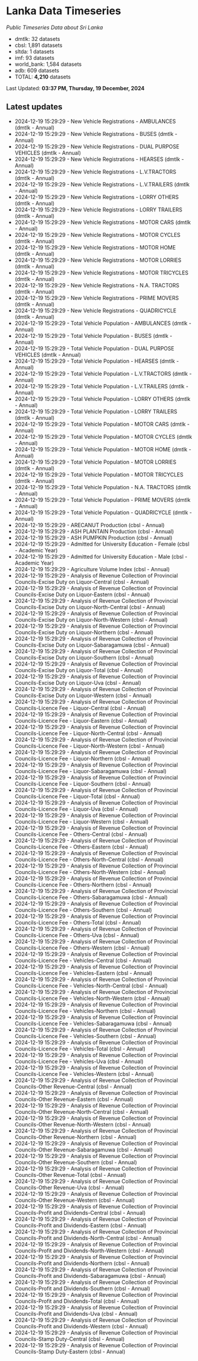 # Lanka Data Timeseries
*Public Timeseries Data about Sri Lanka*

* dmtlk: 32 datasets
* cbsl: 1,891 datasets
* sltda: 1 datasets
* imf: 93 datasets
* world_bank: 1,584 datasets
* adb: 609 datasets
* TOTAL: **4,210** datasets

Last Updated: **03:37 PM, Thursday, 19 December, 2024**

## Latest updates

* 2024-12-19 15:29:29 - New Vehicle Registrations - AMBULANCES (dmtlk - Annual)
* 2024-12-19 15:29:29 - New Vehicle Registrations - BUSES (dmtlk - Annual)
* 2024-12-19 15:29:29 - New Vehicle Registrations - DUAL PURPOSE VEHICLES (dmtlk - Annual)
* 2024-12-19 15:29:29 - New Vehicle Registrations - HEARSES (dmtlk - Annual)
* 2024-12-19 15:29:29 - New Vehicle Registrations - L.V.TRACTORS (dmtlk - Annual)
* 2024-12-19 15:29:29 - New Vehicle Registrations - L.V.TRAILERS (dmtlk - Annual)
* 2024-12-19 15:29:29 - New Vehicle Registrations - LORRY OTHERS (dmtlk - Annual)
* 2024-12-19 15:29:29 - New Vehicle Registrations - LORRY TRAILERS (dmtlk - Annual)
* 2024-12-19 15:29:29 - New Vehicle Registrations - MOTOR CARS (dmtlk - Annual)
* 2024-12-19 15:29:29 - New Vehicle Registrations - MOTOR CYCLES (dmtlk - Annual)
* 2024-12-19 15:29:29 - New Vehicle Registrations - MOTOR HOME (dmtlk - Annual)
* 2024-12-19 15:29:29 - New Vehicle Registrations - MOTOR LORRIES (dmtlk - Annual)
* 2024-12-19 15:29:29 - New Vehicle Registrations - MOTOR TRICYCLES (dmtlk - Annual)
* 2024-12-19 15:29:29 - New Vehicle Registrations - N.A. TRACTORS (dmtlk - Annual)
* 2024-12-19 15:29:29 - New Vehicle Registrations - PRIME MOVERS (dmtlk - Annual)
* 2024-12-19 15:29:29 - New Vehicle Registrations - QUADRICYCLE (dmtlk - Annual)
* 2024-12-19 15:29:29 - Total Vehicle Population - AMBULANCES (dmtlk - Annual)
* 2024-12-19 15:29:29 - Total Vehicle Population - BUSES (dmtlk - Annual)
* 2024-12-19 15:29:29 - Total Vehicle Population - DUAL PURPOSE VEHICLES (dmtlk - Annual)
* 2024-12-19 15:29:29 - Total Vehicle Population - HEARSES (dmtlk - Annual)
* 2024-12-19 15:29:29 - Total Vehicle Population - L.V.TRACTORS (dmtlk - Annual)
* 2024-12-19 15:29:29 - Total Vehicle Population - L.V.TRAILERS (dmtlk - Annual)
* 2024-12-19 15:29:29 - Total Vehicle Population - LORRY OTHERS (dmtlk - Annual)
* 2024-12-19 15:29:29 - Total Vehicle Population - LORRY TRAILERS (dmtlk - Annual)
* 2024-12-19 15:29:29 - Total Vehicle Population - MOTOR CARS (dmtlk - Annual)
* 2024-12-19 15:29:29 - Total Vehicle Population - MOTOR CYCLES (dmtlk - Annual)
* 2024-12-19 15:29:29 - Total Vehicle Population - MOTOR HOME (dmtlk - Annual)
* 2024-12-19 15:29:29 - Total Vehicle Population - MOTOR LORRIES (dmtlk - Annual)
* 2024-12-19 15:29:29 - Total Vehicle Population - MOTOR TRICYCLES (dmtlk - Annual)
* 2024-12-19 15:29:29 - Total Vehicle Population - N.A. TRACTORS (dmtlk - Annual)
* 2024-12-19 15:29:29 - Total Vehicle Population - PRIME MOVERS (dmtlk - Annual)
* 2024-12-19 15:29:29 - Total Vehicle Population - QUADRICYCLE (dmtlk - Annual)
* 2024-12-19 15:29:29 - ARECANUT Production (cbsl - Annual)
* 2024-12-19 15:29:29 - ASH PLANTAIN Production (cbsl - Annual)
* 2024-12-19 15:29:29 - ASH PUMPKIN Production (cbsl - Annual)
* 2024-12-19 15:29:29 - Admitted for University Education - Female (cbsl - Academic Year)
* 2024-12-19 15:29:29 - Admitted for University Education - Male (cbsl - Academic Year)
* 2024-12-19 15:29:29 - Agriculture Volume Index (cbsl - Annual)
* 2024-12-19 15:29:29 - Analysis of Revenue Collection of Provincial Councils-Excise Duty on Liquor-Central (cbsl - Annual)
* 2024-12-19 15:29:29 - Analysis of Revenue Collection of Provincial Councils-Excise Duty on Liquor-Eastern (cbsl - Annual)
* 2024-12-19 15:29:29 - Analysis of Revenue Collection of Provincial Councils-Excise Duty on Liquor-North-Central (cbsl - Annual)
* 2024-12-19 15:29:29 - Analysis of Revenue Collection of Provincial Councils-Excise Duty on Liquor-North-Western (cbsl - Annual)
* 2024-12-19 15:29:29 - Analysis of Revenue Collection of Provincial Councils-Excise Duty on Liquor-Northern (cbsl - Annual)
* 2024-12-19 15:29:29 - Analysis of Revenue Collection of Provincial Councils-Excise Duty on Liquor-Sabaragamuwa (cbsl - Annual)
* 2024-12-19 15:29:29 - Analysis of Revenue Collection of Provincial Councils-Excise Duty on Liquor-Southern (cbsl - Annual)
* 2024-12-19 15:29:29 - Analysis of Revenue Collection of Provincial Councils-Excise Duty on Liquor-Total (cbsl - Annual)
* 2024-12-19 15:29:29 - Analysis of Revenue Collection of Provincial Councils-Excise Duty on Liquor-Uva (cbsl - Annual)
* 2024-12-19 15:29:29 - Analysis of Revenue Collection of Provincial Councils-Excise Duty on Liquor-Western (cbsl - Annual)
* 2024-12-19 15:29:29 - Analysis of Revenue Collection of Provincial Councils-Licence Fee - Liquor-Central (cbsl - Annual)
* 2024-12-19 15:29:29 - Analysis of Revenue Collection of Provincial Councils-Licence Fee - Liquor-Eastern (cbsl - Annual)
* 2024-12-19 15:29:29 - Analysis of Revenue Collection of Provincial Councils-Licence Fee - Liquor-North-Central (cbsl - Annual)
* 2024-12-19 15:29:29 - Analysis of Revenue Collection of Provincial Councils-Licence Fee - Liquor-North-Western (cbsl - Annual)
* 2024-12-19 15:29:29 - Analysis of Revenue Collection of Provincial Councils-Licence Fee - Liquor-Northern (cbsl - Annual)
* 2024-12-19 15:29:29 - Analysis of Revenue Collection of Provincial Councils-Licence Fee - Liquor-Sabaragamuwa (cbsl - Annual)
* 2024-12-19 15:29:29 - Analysis of Revenue Collection of Provincial Councils-Licence Fee - Liquor-Southern (cbsl - Annual)
* 2024-12-19 15:29:29 - Analysis of Revenue Collection of Provincial Councils-Licence Fee - Liquor-Total (cbsl - Annual)
* 2024-12-19 15:29:29 - Analysis of Revenue Collection of Provincial Councils-Licence Fee - Liquor-Uva (cbsl - Annual)
* 2024-12-19 15:29:29 - Analysis of Revenue Collection of Provincial Councils-Licence Fee - Liquor-Western (cbsl - Annual)
* 2024-12-19 15:29:29 - Analysis of Revenue Collection of Provincial Councils-Licence Fee - Others-Central (cbsl - Annual)
* 2024-12-19 15:29:29 - Analysis of Revenue Collection of Provincial Councils-Licence Fee - Others-Eastern (cbsl - Annual)
* 2024-12-19 15:29:29 - Analysis of Revenue Collection of Provincial Councils-Licence Fee - Others-North-Central (cbsl - Annual)
* 2024-12-19 15:29:29 - Analysis of Revenue Collection of Provincial Councils-Licence Fee - Others-North-Western (cbsl - Annual)
* 2024-12-19 15:29:29 - Analysis of Revenue Collection of Provincial Councils-Licence Fee - Others-Northern (cbsl - Annual)
* 2024-12-19 15:29:29 - Analysis of Revenue Collection of Provincial Councils-Licence Fee - Others-Sabaragamuwa (cbsl - Annual)
* 2024-12-19 15:29:29 - Analysis of Revenue Collection of Provincial Councils-Licence Fee - Others-Southern (cbsl - Annual)
* 2024-12-19 15:29:29 - Analysis of Revenue Collection of Provincial Councils-Licence Fee - Others-Total (cbsl - Annual)
* 2024-12-19 15:29:29 - Analysis of Revenue Collection of Provincial Councils-Licence Fee - Others-Uva (cbsl - Annual)
* 2024-12-19 15:29:29 - Analysis of Revenue Collection of Provincial Councils-Licence Fee - Others-Western (cbsl - Annual)
* 2024-12-19 15:29:29 - Analysis of Revenue Collection of Provincial Councils-Licence Fee - Vehicles-Central (cbsl - Annual)
* 2024-12-19 15:29:29 - Analysis of Revenue Collection of Provincial Councils-Licence Fee - Vehicles-Eastern (cbsl - Annual)
* 2024-12-19 15:29:29 - Analysis of Revenue Collection of Provincial Councils-Licence Fee - Vehicles-North-Central (cbsl - Annual)
* 2024-12-19 15:29:29 - Analysis of Revenue Collection of Provincial Councils-Licence Fee - Vehicles-North-Western (cbsl - Annual)
* 2024-12-19 15:29:29 - Analysis of Revenue Collection of Provincial Councils-Licence Fee - Vehicles-Northern (cbsl - Annual)
* 2024-12-19 15:29:29 - Analysis of Revenue Collection of Provincial Councils-Licence Fee - Vehicles-Sabaragamuwa (cbsl - Annual)
* 2024-12-19 15:29:29 - Analysis of Revenue Collection of Provincial Councils-Licence Fee - Vehicles-Southern (cbsl - Annual)
* 2024-12-19 15:29:29 - Analysis of Revenue Collection of Provincial Councils-Licence Fee - Vehicles-Total (cbsl - Annual)
* 2024-12-19 15:29:29 - Analysis of Revenue Collection of Provincial Councils-Licence Fee - Vehicles-Uva (cbsl - Annual)
* 2024-12-19 15:29:29 - Analysis of Revenue Collection of Provincial Councils-Licence Fee - Vehicles-Western (cbsl - Annual)
* 2024-12-19 15:29:29 - Analysis of Revenue Collection of Provincial Councils-Other Revenue-Central (cbsl - Annual)
* 2024-12-19 15:29:29 - Analysis of Revenue Collection of Provincial Councils-Other Revenue-Eastern (cbsl - Annual)
* 2024-12-19 15:29:29 - Analysis of Revenue Collection of Provincial Councils-Other Revenue-North-Central (cbsl - Annual)
* 2024-12-19 15:29:29 - Analysis of Revenue Collection of Provincial Councils-Other Revenue-North-Western (cbsl - Annual)
* 2024-12-19 15:29:29 - Analysis of Revenue Collection of Provincial Councils-Other Revenue-Northern (cbsl - Annual)
* 2024-12-19 15:29:29 - Analysis of Revenue Collection of Provincial Councils-Other Revenue-Sabaragamuwa (cbsl - Annual)
* 2024-12-19 15:29:29 - Analysis of Revenue Collection of Provincial Councils-Other Revenue-Southern (cbsl - Annual)
* 2024-12-19 15:29:29 - Analysis of Revenue Collection of Provincial Councils-Other Revenue-Total (cbsl - Annual)
* 2024-12-19 15:29:29 - Analysis of Revenue Collection of Provincial Councils-Other Revenue-Uva (cbsl - Annual)
* 2024-12-19 15:29:29 - Analysis of Revenue Collection of Provincial Councils-Other Revenue-Western (cbsl - Annual)
* 2024-12-19 15:29:29 - Analysis of Revenue Collection of Provincial Councils-Profit and Dividends-Central (cbsl - Annual)
* 2024-12-19 15:29:29 - Analysis of Revenue Collection of Provincial Councils-Profit and Dividends-Eastern (cbsl - Annual)
* 2024-12-19 15:29:29 - Analysis of Revenue Collection of Provincial Councils-Profit and Dividends-North-Central (cbsl - Annual)
* 2024-12-19 15:29:29 - Analysis of Revenue Collection of Provincial Councils-Profit and Dividends-North-Western (cbsl - Annual)
* 2024-12-19 15:29:29 - Analysis of Revenue Collection of Provincial Councils-Profit and Dividends-Northern (cbsl - Annual)
* 2024-12-19 15:29:29 - Analysis of Revenue Collection of Provincial Councils-Profit and Dividends-Sabaragamuwa (cbsl - Annual)
* 2024-12-19 15:29:29 - Analysis of Revenue Collection of Provincial Councils-Profit and Dividends-Southern (cbsl - Annual)
* 2024-12-19 15:29:29 - Analysis of Revenue Collection of Provincial Councils-Profit and Dividends-Total (cbsl - Annual)
* 2024-12-19 15:29:29 - Analysis of Revenue Collection of Provincial Councils-Profit and Dividends-Uva (cbsl - Annual)
* 2024-12-19 15:29:29 - Analysis of Revenue Collection of Provincial Councils-Profit and Dividends-Western (cbsl - Annual)
* 2024-12-19 15:29:29 - Analysis of Revenue Collection of Provincial Councils-Stamp Duty-Central (cbsl - Annual)
* 2024-12-19 15:29:29 - Analysis of Revenue Collection of Provincial Councils-Stamp Duty-Eastern (cbsl - Annual)